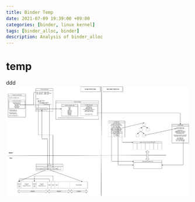 ```yaml
---
title: Binder Temp
date: 2021-07-09 19:39:00 +09:00
categories: [binder, linux kernel]
tags: [binder_alloc, binder]
description: Analysis of binder_alloc
---
```



# temp

ddd
![temp](android_binder.png)
